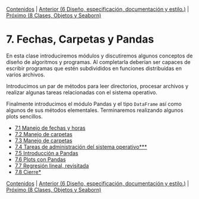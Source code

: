 [Contenidos](../Contenidos.md) \| [Anterior (6 Diseño, especificación, documentación y estilo.)](../06_Plt_Especificacion_y_Documentacion/00_Resumen.md) \| [Próximo (8 Clases, Objetos y Seaborn)](../08_SNS_OOP/00_Resumen.md)

# 7. Fechas, Carpetas y Pandas
En esta clase introduciremos módulos y discutiremos algunos conceptos de diseño de algoritmos y programas. Al completarla deberían ser capaces de escribir programas que estén subdivididos en funciones distribuídas en varios archivos. 

Introducimos un par de métodos para leer directorios, procesar archivos y realizar algunas tareas relacionadas con el sistema operativo.

Finalmente introducimos el módulo Pandas y el tipo `DataFrame` así como algunos de sus métodos elementales. Terminaremos realizando algunos plots sencillos.



* [7.1 Manejo de fechas y horas](01_Fechas.md)
* [7.2 Manejo de carpetas](02_Archivos_y_Directorios.md)
* [7.3 Manejo de carpetas](02_Directorios.md)
* [7.4 Tareas de administración del sistema operativo***](03_Manipulando_fechas_de_archivos.md)
* [7.5 Introducción a Pandas](06_Pandas_basico.md)
* [7.6 Plots con Pandas](07_Pandas_graficos.md)
* [7.7 Regresión lineal, revisitada](08_Regresión_lineal.md)
* [7.8 Cierre*](09_Cierre.md)


[Contenidos](../Contenidos.md) \| [Anterior (6 Diseño, especificación, documentación y estilo.)](../06_Plt_Especificacion_y_Documentacion/00_Resumen.md) \| [Próximo (8 Clases, Objetos y Seaborn)](../08_SNS_OOP/00_Resumen.md)
